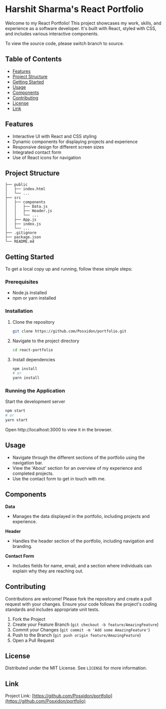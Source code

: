# Harshit Sharma's React Portfolio

Welcome to my React Portfolio! This project showcases my work, skills, and experience as a software developer. It's built with React, styled with CSS, and includes various interactive components.

To view the source code, please switch branch to source.

## Table of Contents

- [Features](#features)
- [Project Structure](#project-structure)
- [Getting Started](#getting-started)
- [Usage](#usage)
- [Components](#components)
- [Contributing](#contributing)
- [License](#license)
- [Link](#link)

## Features

- Interactive UI with React and CSS styling
- Dynamic components for displaying projects and experience
- Responsive design for different screen sizes
- Integrated contact form
- Use of React icons for navigation

## Project Structure

```plaintext
├── public
│   ├── index.html
│   └── ...
├── src
│   ├── components
│   │   ├── Data.js
│   │   ├── Header.js
│   │   └── ...
│   ├── App.js
│   ├── index.js
│   └── ...
├── .gitignore
├── package.json
└── README.md
```
## Getting Started

To get a local copy up and running, follow these simple steps:

### Prerequisites
- Node.js installed
- npm or yarn installed

### Installation
1. Clone the repository
    ```sh
    git clone https://github.com/Posxidon/portfolio.git
    ```
2. Navigate to the project directory
    ```sh
    cd react-portfolio
    ```
3. Install dependencies
    ```sh
    npm install
    # or
    yarn install
    ```

### Running the Application
Start the development server
```sh
npm start
# or
yarn start
```
Open http://localhost:3000 to view it in the browser.


## Usage
- Navigate through the different sections of the portfolio using the navigation bar.
- View the 'About' section for an overview of my experience and completed projects.
- Use the contact form to get in touch with me.

## Components

**Data**
- Manages the data displayed in the portfolio, including projects and experience.

**Header**
- Handles the header section of the portfolio, including navigation and branding.

**Contact Form**
- Includes fields for name, email, and a section where individuals can explain why they are reaching out.

## Contributing
Contributions are welcome! Please fork the repository and create a pull request with your changes. Ensure your code follows the project's coding standards and includes appropriate unit tests.

1. Fork the Project
2. Create your Feature Branch (`git checkout -b feature/AmazingFeature`)
3. Commit your Changes (`git commit -m 'Add some AmazingFeature'`)
4. Push to the Branch (`git push origin feature/AmazingFeature`)
5. Open a Pull Request

## License
Distributed under the MIT License. See `LICENSE` for more information.

## Link

Project Link: [https://github.com/Posxidon/portfolio](https://github.com/Posxidon/portfolio)
